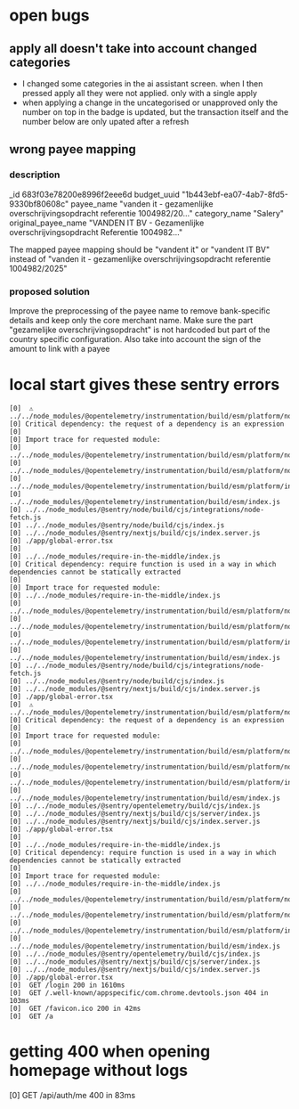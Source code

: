 # open bugs
## apply all doesn't take into account changed categories
- I changed some categories in the ai assistant screen. when I then pressed apply all they were not applied. only with a single apply
- when applying a change in the uncategorised or unapproved only the number on top in the badge is updated, but the transaction itself and the number below are only upated after a refresh
## wrong payee mapping

### description

\_id
683f03e78200e8996f2eee6d
budget_uuid
"1b443ebf-ea07-4ab7-8fd5-9330bf80608c"
payee_name
"vanden it - gezamenlijke overschrijvingsopdracht referentie 1004982/20…"
category_name
"Salery"
original_payee_name
"VANDEN IT BV - Gezamenlijke overschrijvingsopdracht Referentie 1004982…"

The mapped payee mapping should be "vandent it" or "vandent IT BV" instead of "vanden it - gezamenlijke overschrijvingsopdracht referentie 1004982/2025"

### proposed solution

Improve the preprocessing of the payee name to remove bank-specific details and keep only the core merchant name. Make sure the part "gezamelijke overschrijvingsopdracht" is not hardcoded but part of the country specific configuration.
Also take into account the sign of the amount to link with a payee

# local start gives these sentry errors
```
[0]  ⚠ ../../node_modules/@opentelemetry/instrumentation/build/esm/platform/node/instrumentation.js
[0] Critical dependency: the request of a dependency is an expression
[0] 
[0] Import trace for requested module:
[0] ../../node_modules/@opentelemetry/instrumentation/build/esm/platform/node/instrumentation.js
[0] ../../node_modules/@opentelemetry/instrumentation/build/esm/platform/node/index.js
[0] ../../node_modules/@opentelemetry/instrumentation/build/esm/platform/index.js
[0] ../../node_modules/@opentelemetry/instrumentation/build/esm/index.js
[0] ../../node_modules/@sentry/node/build/cjs/integrations/node-fetch.js
[0] ../../node_modules/@sentry/node/build/cjs/index.js
[0] ../../node_modules/@sentry/nextjs/build/cjs/index.server.js
[0] ./app/global-error.tsx
[0] 
[0] ../../node_modules/require-in-the-middle/index.js
[0] Critical dependency: require function is used in a way in which dependencies cannot be statically extracted
[0] 
[0] Import trace for requested module:
[0] ../../node_modules/require-in-the-middle/index.js
[0] ../../node_modules/@opentelemetry/instrumentation/build/esm/platform/node/instrumentation.js
[0] ../../node_modules/@opentelemetry/instrumentation/build/esm/platform/node/index.js
[0] ../../node_modules/@opentelemetry/instrumentation/build/esm/platform/index.js
[0] ../../node_modules/@opentelemetry/instrumentation/build/esm/index.js
[0] ../../node_modules/@sentry/node/build/cjs/integrations/node-fetch.js
[0] ../../node_modules/@sentry/node/build/cjs/index.js
[0] ../../node_modules/@sentry/nextjs/build/cjs/index.server.js
[0] ./app/global-error.tsx
[0]  ⚠ ../../node_modules/@opentelemetry/instrumentation/build/esm/platform/node/instrumentation.js
[0] Critical dependency: the request of a dependency is an expression
[0] 
[0] Import trace for requested module:
[0] ../../node_modules/@opentelemetry/instrumentation/build/esm/platform/node/instrumentation.js
[0] ../../node_modules/@opentelemetry/instrumentation/build/esm/platform/node/index.js
[0] ../../node_modules/@opentelemetry/instrumentation/build/esm/platform/index.js
[0] ../../node_modules/@opentelemetry/instrumentation/build/esm/index.js
[0] ../../node_modules/@sentry/opentelemetry/build/cjs/index.js
[0] ../../node_modules/@sentry/nextjs/build/cjs/server/index.js
[0] ../../node_modules/@sentry/nextjs/build/cjs/index.server.js
[0] ./app/global-error.tsx
[0] 
[0] ../../node_modules/require-in-the-middle/index.js
[0] Critical dependency: require function is used in a way in which dependencies cannot be statically extracted
[0] 
[0] Import trace for requested module:
[0] ../../node_modules/require-in-the-middle/index.js
[0] ../../node_modules/@opentelemetry/instrumentation/build/esm/platform/node/instrumentation.js
[0] ../../node_modules/@opentelemetry/instrumentation/build/esm/platform/node/index.js
[0] ../../node_modules/@opentelemetry/instrumentation/build/esm/platform/index.js
[0] ../../node_modules/@opentelemetry/instrumentation/build/esm/index.js
[0] ../../node_modules/@sentry/opentelemetry/build/cjs/index.js
[0] ../../node_modules/@sentry/nextjs/build/cjs/server/index.js
[0] ../../node_modules/@sentry/nextjs/build/cjs/index.server.js
[0] ./app/global-error.tsx
[0]  GET /login 200 in 1610ms
[0]  GET /.well-known/appspecific/com.chrome.devtools.json 404 in 103ms
[0]  GET /favicon.ico 200 in 42ms
[0]  GET /a
```

# getting 400 when opening homepage without logs
[0]  GET /api/auth/me 400 in 83ms
